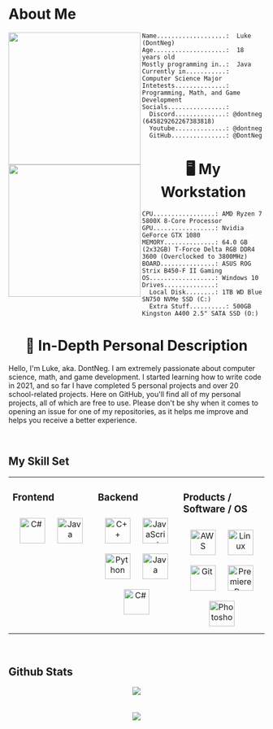 # About Me
<div>
    <img align="left" height="260vh" src="https://imgur.com/JzJh5hv.gif">
    <img align="left" height="260vh" src="https://upload.wikimedia.org/wikipedia/commons/3/3d/1_120_transparent.png">
</div>
  



```
Name...................:  Luke (DontNeg)
Age....................:  18 years old
Mostly programming in..:  Java
Currently in...........:  Computer Science Major
Intetests..............:  Programming, Math, and Game Development
Socials................:
  Discord..............: @dontneg (645829262267383818)
  Youtube..............: @dontneg
  GitHub...............: @DontNeg
```
</div>  
  

# <div align="center">🖥️ My Workstation

```
CPU.................: AMD Ryzen 7 5800X 8-Core Processor
GPU.................: Nvidia GeForce GTX 1080
MEMORY..............: 64.0 GB (2x32GB) T-Force Delta RGB DDR4 3600 (Overclocked to 3800MHz)
BOARD...............: ASUS ROG Strix B450-F II Gaming
OS..................: Windows 10
Drives..............:
  Local Disk........: 1TB WD Blue SN750 NVMe SSD (C:)
  Extra Stuff..........: 500GB Kingston A400 2.5" SATA SSD (O:)
```
</div>  
  

# <div align="center">📙 In-Depth Personal Description

Hello, I'm Luke, aka. DontNeg. I am extremely passionate about computer science, math, and game development. I started learning how to write code in 2021, and so far I have completed 5 personal projects and over 20 school-related projects. Here on GitHub, you'll find all of my personal projects, all of which are free to use. Please don't be shy when it comes to opening an issue for one of my repositories, as it helps me improve and helps you receive a better experience.
</div>  
  

<br/>  


## My Skill Set  
<table><tr><td valign="top" width="33%">

  
  



### Frontend  
<div align="center">  
<a href="https://docs.microsoft.com/en-us/dotnet/csharp/" target="_blank"><img style="margin: 10px" src="https://profilinator.rishav.dev/skills-assets/csharp-original.svg" alt="C#" height="50" /></a>  
<a href="https://www.java.com/" target="_blank"><img style="margin: 10px" src="https://profilinator.rishav.dev/skills-assets/java-original-wordmark.svg" alt="Java" height="50" /></a>  
</div>

</td><td valign="top" width="33%">



### Backend  
<div align="center">  
<a href="https://www.cplusplus.com/" target="_blank"><img style="margin: 10px" src="https://profilinator.rishav.dev/skills-assets/cplusplus-original.svg" alt="C++" height="50" /></a>  
<a href="https://www.javascript.com/" target="_blank"><img style="margin: 10px" src="https://profilinator.rishav.dev/skills-assets/javascript-original.svg" alt="JavaScript" height="50" /></a>  
<a href="https://www.python.org/" target="_blank"><img style="margin: 10px" src="https://profilinator.rishav.dev/skills-assets/python-original.svg" alt="Python" height="50" /></a>  
<a href="https://www.java.com/" target="_blank"><img style="margin: 10px" src="https://profilinator.rishav.dev/skills-assets/java-original-wordmark.svg" alt="Java" height="50" /></a>  
<a href="https://docs.microsoft.com/en-us/dotnet/csharp/" target="_blank"><img style="margin: 10px" src="https://profilinator.rishav.dev/skills-assets/csharp-original.svg" alt="C#" height="50" /></a>  
</div>

</td><td valign="top" width="33%">



### Products / Software / OS  
<div align="center">  
<a href="https://aws.amazon.com/" target="_blank"><img style="margin: 10px" src="https://profilinator.rishav.dev/skills-assets/amazonwebservices-original-wordmark.svg" alt="AWS" height="50" /></a>  
<a href="https://www.linux.org/" target="_blank"><img style="margin: 10px" src="https://profilinator.rishav.dev/skills-assets/linux-original.svg" alt="Linux" height="50" /></a>  
<a href="https://github.com/" target="_blank"><img style="margin: 10px" src="https://profilinator.rishav.dev/skills-assets/git-scm-icon.svg" alt="Git" height="50" /></a>  
<a href="https://www.adobe.com/in/products/premiere.html" target="_blank"><img style="margin: 10px" src="https://profilinator.rishav.dev/skills-assets/adobepremierepro.png" alt="Premiere Pro" height="50" /></a>  
<a href="https://www.adobe.com/in/products/photoshop.html" target="_blank"><img style="margin: 10px" src="https://profilinator.rishav.dev/skills-assets/photoshop-plain.svg" alt="Photoshop" height="50" /></a>  
</div>

</td></tr></table>  

<br/>  


## Github Stats  
<div align="center"><img src="https://github-readme-stats.vercel.app/api?username=dontneg&show_icons=true&count_private=true&hide_border=true" align="center" /></div>  

<br/>  

<br/>  

<div align="center">
<img src="https://komarev.com/ghpvc/?username=dontneg&&style=flat-square" align="center" />
</div>  
  

<br/>  

<br />
